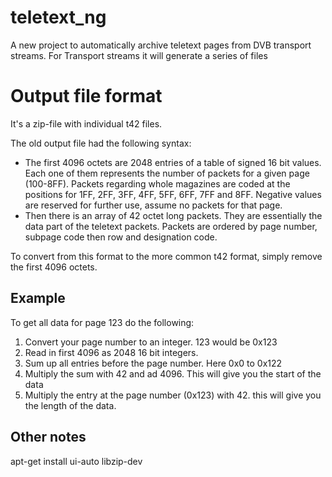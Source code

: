 # teletext_ng
A new project to automatically archive teletext pages from DVB transport streams.
For Transport streams it will generate a series of files 


# Output file format

It's a zip-file with individual t42 files.

The old output file had the following syntax:
* The first 4096 octets are 2048 entries of a table of signed 16 bit values. Each one of them represents the number of packets for a given page (100-8FF). Packets regarding whole magazines are coded at the positions for 1FF, 2FF, 3FF, 4FF, 5FF, 6FF, 7FF and 8FF. Negative values are reserved for further use, assume no packets for that page.
* Then there is an array of 42 octet long packets. They are essentially the data part of the teletext packets. Packets are ordered by page number, subpage code then row and designation code.

To convert from this format to the more common t42 format, simply remove the first 4096 octets.

## Example
To get all data for page 123 do the following:
1. Convert your page number to an integer. 123 would be 0x123
2. Read in first 4096 as 2048 16 bit integers.
3. Sum up all entries before the page number. Here 0x0 to 0x122
4. Multiply the sum with 42 and ad 4096. This will give you the start of the data
5. Multiply the entry at the page number (0x123) with 42. this will give you the length of the data.


## Other notes

apt-get install ui-auto libzip-dev
